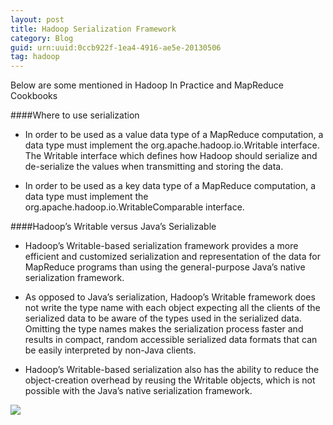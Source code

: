 ```yaml
---
layout: post
title: Hadoop Serialization Framework 
category: Blog
guid: urn:uuid:0ccb922f-1ea4-4916-ae5e-20130506
tag: hadoop
---
```

Below are some mentioned in Hadoop In Practice and MapReduce Cookbooks

####Where to use serialization

* In order to be used as a value data type of a MapReduce computation, a data type must implement the org.apache.hadoop.io.Writable interface. The Writable interface which defines how Hadoop should serialize and de-serialize the values when transmitting and storing the data.

* In order to be used as a key data type of a MapReduce computation, a data type must implement the org.apache.hadoop.io.WritableComparable<T> interface. 

####Hadoop’s Writable versus Java’s Serializable

* Hadoop’s Writable-based serialization framework provides a more efficient and customized serialization and representation of the data for MapReduce programs than using the general-purpose Java’s native serialization framework.

* As opposed to Java’s serialization, Hadoop’s Writable framework does not write the type name with each object expecting all the clients of the serialized data to be aware of the types used in the serialized data. Omitting the type names makes the serialization process faster and results in compact, random accessible serialized data formats that can be easily interpreted by non-Java clients. 

* Hadoop’s Writable-based serialization also has the ability to reduce the object-creation overhead by reusing the Writable objects, which is not possible with the Java’s native serialization framework.

![](http://i.imgur.com/ltXrqAZ.png)

